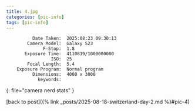 ```yaml
---
title: 4.jpg
categories: [pic-info]
tags: [pic-info]
---
```


```text
          Date Taken:  2025:08:23 09:30:13
        Camera Model:  Galaxy S23
              F-Stop:  1.8
       Exposure Time:  4110819/1000000000
                 ISO:  25
        Focal Length:  5.4
    Exposure Program:  Normal program
          Dimensions:  4000 x 3000
            keywords:  
```
{: file="camera nerd stats" }

[back to post]({% link _posts/2025-08-18-switzerland-day-2.md %}#pic-4)